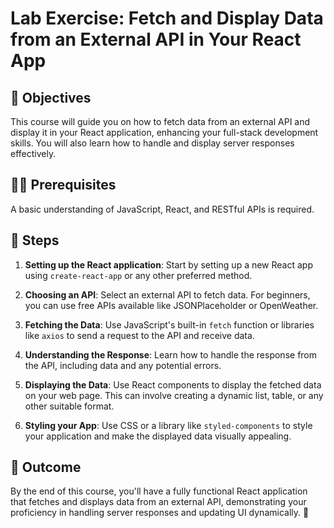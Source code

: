 # Lab Exercise: Fetch and Display Data from an External API in Your React App

## 🎯 Objectives
This course will guide you on how to fetch data from an external API and display it in your React application, enhancing your full-stack development skills. You will also learn how to handle and display server responses effectively.

## 👨‍💻 Prerequisites
A basic understanding of JavaScript, React, and RESTful APIs is required.

## 🚀 Steps
1. **Setting up the React application**: Start by setting up a new React app using `create-react-app` or any other preferred method.

2. **Choosing an API**: Select an external API to fetch data. For beginners, you can use free APIs available like JSONPlaceholder or OpenWeather.

3. **Fetching the Data**: Use JavaScript's built-in `fetch` function or libraries like `axios` to send a request to the API and receive data.

4. **Understanding the Response**: Learn how to handle the response from the API, including data and any potential errors.

5. **Displaying the Data**: Use React components to display the fetched data on your web page. This can involve creating a dynamic list, table, or any other suitable format.

6. **Styling your App**: Use CSS or a library like `styled-components` to style your application and make the displayed data visually appealing.

## 🏁 Outcome
By the end of this course, you'll have a fully functional React application that fetches and displays data from an external API, demonstrating your proficiency in handling server responses and updating UI dynamically. 🎉
